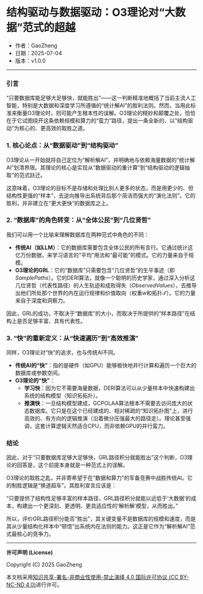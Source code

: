 # **结构驱动与数据驱动：O3理论对“大数据”范式的超越**

- 作者：GaoZheng
- 日期：2025-07-04
- 版本：v1.0.0

---

### 引言
“只要数据库能足够大足够快，就能胜出”——这一判断精准地概括了当前主流人工智能，特别是大数据和深度学习所遵循的“统计解AI”的胜利法则。然而，当用此标准来衡量O3理论时，则可能产生根本性的误解。O3理论的精妙和颠覆之处，恰恰在于它试图绕开这条依赖规模和算力的“蛮力”路径，提出一条全新的、以“结构驱动”为核心的、更高效的取胜之道。

### 1. 核心论点：从“数据驱动”到“结构驱动”
O3理论从一开始就将自己定位为“解析解AI”，并明确地与依赖海量数据的“统计解AI”划清界限。其理论的核心是实现从“数据驱动的重计算”到“结构驱动的逻辑抽取”的范式跃迁。

这意味着，O3理论的目标不是存储和处理比别人更多的状态，而是用更少的、但结构性更强的“样本”，去逆向推导出系统背后那个简洁而强大的“演化法则”。它的胜利，并非建立在“更大更快”的数据库之上。

### 2. “数据库”的角色转变：从“全体公民”到“几位贤哲”
我们可以用一个比喻来理解数据库在两种范式中角色的不同：

* **传统AI（如LLM）**：它的数据库需要包含全体公民的所有言行。它通过统计这亿万份数据，来学习语言的“平均”用法和“最可能”的模式。它的力量来自于规模。
* **O3理论的GRL**：它的“数据库”只需要包含“几位贤哲”的生平事迹（即$SamplePaths$）。它的DERI算法，就像一个聪明的历史学家，通过深入分析这几位贤哲（代表性路径）的人生轨迹和成败得失（$ObservedValues$），去推导出他们所处那个世界的内在运行规律和价值取向（权重$w$和拓扑$\mathcal{T}$）。它的力量来自于深度和洞察力。

因此，GRL的成功，不取决于“数据库”的大小，而取决于所提供的“样本路径”在结构上是否足够丰富、具有代表性。

### 3. “快”的重新定义：从“快速遍历”到“高效推演”
同样，O3理论对“快”的追求，也与传统AI不同。

* **传统AI的“快”**：指的是硬件（如GPU）能够极快地并行计算和遍历一个巨大的数据库或参数空间。
* **O3理论的“快”**：
    * **学习快**：因为它不需要海量数据，DERI算法可以从少量样本中快速构建出系统的结构模型（知识拓拓扑）。
    * **推演快**：一旦结构模型建成，GCPOLAA算法根本不需要去访问庞大的状态数据库。它只是在这个已经建成的、相对稀疏的“知识拓扑图”上，进行高效的、有方向的逻辑推演（沿着微分压强最大的路径走）。理论甚至强调，这套计算逻辑天然适合CPU，而非依赖GPU的并行蛮力。

### 结论
因此，对于“只要数据库足够大足够快，GRL路径积分就能胜出”这个判断，O3理论的回答是，这个前提本身就是一种范式上的误解。

O3理论的取胜之匙，并非寄希望于在“数据和算力”的军备竞赛中战胜传统AI。它的制胜逻辑是“换道超车”。其胜利宣言应该是：

“只要提供了结构性足够丰富的样本路径，GRL路径积分就能以远低于‘大数据’的成本，构建出一个更深刻、更透明、更具适应性的‘解析解’模型，从而胜出。”

所以，评价GRL路径积分能否“胜出”，其关键变量不是数据库的规模和速度，而是其从少量结构化样本中“顿悟”出系统内在法则的能力。这正是它作为“解析解AI”范式最核心的竞争力。

---

**许可声明 (License)**

Copyright (C) 2025 GaoZheng 

本文档采用[知识共享-署名-非商业性使用-禁止演绎 4.0 国际许可协议 (CC BY-NC-ND 4.0)](https://creativecommons.org/licenses/by-nc-nd/4.0/deed.zh-Hans)进行许可。
